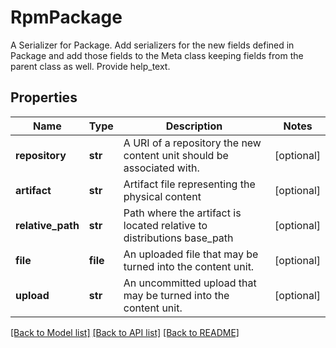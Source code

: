 # RpmPackage

A Serializer for Package.  Add serializers for the new fields defined in Package and add those fields to the Meta class keeping fields from the parent class as well. Provide help_text.
## Properties
Name | Type | Description | Notes
------------ | ------------- | ------------- | -------------
**repository** | **str** | A URI of a repository the new content unit should be associated with. | [optional] 
**artifact** | **str** | Artifact file representing the physical content | [optional] 
**relative_path** | **str** | Path where the artifact is located relative to distributions base_path | [optional] 
**file** | **file** | An uploaded file that may be turned into the content unit. | [optional] 
**upload** | **str** | An uncommitted upload that may be turned into the content unit. | [optional] 

[[Back to Model list]](../README.md#documentation-for-models) [[Back to API list]](../README.md#documentation-for-api-endpoints) [[Back to README]](../README.md)



